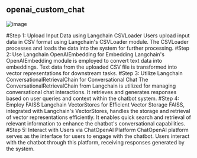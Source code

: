 ## openai_custom_chat

![image](https://github.com/GenAIPractice/openai_custom_chat/assets/161993711/fd9907df-9a3b-4bf3-b490-46ebed5c55c2)


#Step 1: Upload Input Data using Langchain CSVLoader
    Users upload input data in CSV format using Langchain's CSVLoader module.
    The CSVLoader processes and loads the data into the system for further processing.
#Step 2: Use Langchain OpenAIEmbedding for Embedding
    Langchain's OpenAIEmbedding module is employed to convert text data into embeddings.
    Text data from the uploaded CSV file is transformed into vector representations for downstream tasks.
#Step 3: Utilize Langchain ConversationalRetrievalChain for Conversational Chat
    The ConversationalRetrievalChain from Langchain is utilized for managing conversational chat interactions.
    It retrieves and generates responses based on user queries and context within the chatbot system.
#Step 4: Employ FAISS Langchain VectorStores for Efficient Vector Storage
    FAISS, integrated with Langchain's VectorStores, handles the storage and retrieval of vector representations efficiently.
    It enables quick search and retrieval of relevant information to enhance the chatbot's conversational capabilities.
#Step 5: Interact with Users via ChatOpenAI Platform
    ChatOpenAI platform serves as the interface for users to engage with the chatbot.
    Users interact with the chatbot through this platform, receiving responses generated by the system.

